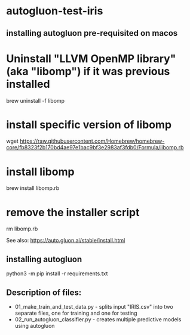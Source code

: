 # autogluon-test-iris

## installing autogluon pre-requisited on macos


# Uninstall "LLVM OpenMP library" (aka "libomp") if it was previous installed
brew uninstall -f libomp

# install specific version of libomp
wget https://raw.githubusercontent.com/Homebrew/homebrew-core/fb8323f2b170bd4ae97e1bac9bf3e2983af3fdb0/Formula/libomp.rb

# install libomp
brew install libomp.rb

# remove the installer script
rm libomp.rb

See also: https://auto.gluon.ai/stable/install.html

## installing autogluon

python3 -m pip install -r requirements.txt


## Description of files:

 - 01_make_train_and_test_data.py - splits input "IRIS.csv" into two separate files, one for training and one for testing
 - 02_run_autogluon_classifier.py - creates multiple predictive models using autogluon